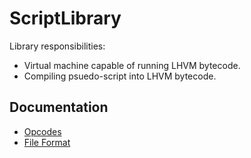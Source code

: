 # ScriptLibrary

Library responsibilities:

* Virtual machine capable of running LHVM bytecode.
* Compiling psuedo-script into LHVM bytecode.

## Documentation

* [Opcodes](docs/opcodes.md)
* [File Format](docs/file_format.md)
